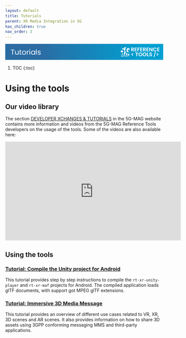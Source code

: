 ```yaml
---
layout: default
title: Tutorials
parent: XR Media Integration in 5G
has_children: true
nav_order: 3
---
```

<img src="../../assets/images/Banner_Tutorials.png" /> 

1. TOC
{:toc}

# Using the tools

## Our video library

The section [DEVELOPER XCHANGES & TUTORIALS](https://www.5g-mag.com/tutorials) in the 5G-MAG website contains more
information and videos from the 5G-MAG Reference Tools developers on the usage of the tools. Some of the videos are also
available here:

<iframe width="560" height="315" src="https://www.youtube.com/embed/videoseries?si=7CWeDSSgjwq_HJrD&amp;list=PLFqKJZ78_IWVk0_h1oeizy9IZ0DmOUXkA" title="YouTube video player" frameborder="0" allow="accelerometer; autoplay; clipboard-write; encrypted-media; gyroscope; picture-in-picture; web-share" referrerpolicy="strict-origin-when-cross-origin" allowfullscreen></iframe>

## Using the tools

### [Tutorial: Compile the Unity project for Android](./tutorials/xr-player-android.html)

This tutorial provides step by step instructions to compile the `rt-xr-unity-player` and `rt-xr-maf` projects for Android.
The compiled application loads glTF documents, with support got MPEG glTF extensions.


### [Tutorial: Immersive 3D Media Message](./tutorials/immersive-3d-media-message.html)

This tutorial provides an overview of different use cases related to VR, XR, 3D scenes and AR scenes. It also
provides information on how to share 3D assets using 3GPP conforming messaging MMS and third-party applications.
